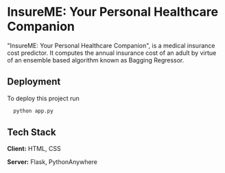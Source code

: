 
# InsureME: Your Personal Healthcare Companion

"InsureME: Your Personal Healthcare Companion", is a medical insurance cost predictor. It computes the annual insurance cost of an adult by virtue of an ensemble based algorithm known as Bagging Regressor. 


## Deployment

To deploy this project run

```bash
  python app.py
```


## Tech Stack

**Client:** HTML, CSS

**Server:** Flask, PythonAnywhere





